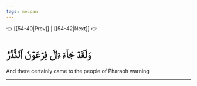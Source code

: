 ```yaml
---
tags: meccan
---
```


👈 [[54-40|Prev]] | [[54-42|Next]] 👉

# وَلَقَدۡ جَآءَ ءَالَ فِرۡعَوۡنَ ٱلنُّذُرُ

And there certainly came to the people of Pharaoh warning

---

